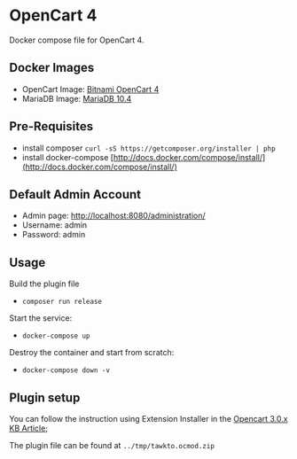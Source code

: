 OpenCart 4
============
Docker compose file for OpenCart 4.

## Docker Images
- OpenCart Image: [Bitnami OpenCart 4](https://hub.docker.com/r/bitnami/opencart/)
- MariaDB Image: [MariaDB 10.4](https://hub.docker.com/r/bitnami/mariadb)

## Pre-Requisites
- install composer `curl -sS https://getcomposer.org/installer | php`
- install docker-compose [http://docs.docker.com/compose/install/](http://docs.docker.com/compose/install/)

## Default Admin Account
- Admin page: [http://localhost:8080/administration/](http://localhost:8080/administration/)
- Username: admin
- Password: admin

## Usage
Build the plugin file
- ```composer run release```

Start the service:
- ```docker-compose up```

Destroy the container and start from scratch:
- ```docker-compose down -v```

## Plugin setup
You can follow the instruction using Extension Installer in the [Opencart 3.0.x KB Article](https://help.tawk.to/article/opencart-3x);

The plugin file can be found at `../tmp/tawkto.ocmod.zip`